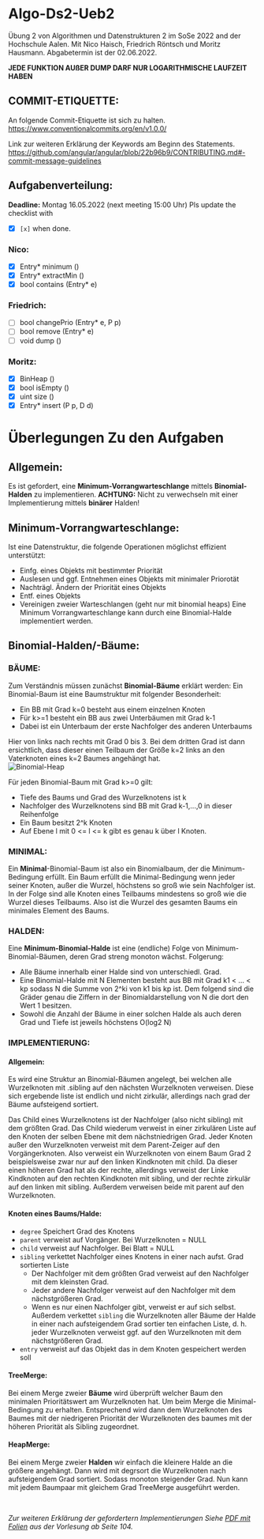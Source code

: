# Algo-Ds2-Ueb2
Übung 2 von Algorithmen und Datenstrukturen 2 im SoSe 2022 and der Hochschule Aalen.
Mit Nico Haisch, Friedrich Röntsch und Moritz Hausmann.
Abgabetermin ist der 02.06.2022.

**JEDE FUNKTION AUßER DUMP DARF NUR LOGARITHMISCHE LAUFZEIT HABEN**

## COMMIT-ETIQUETTE:
An folgende Commit-Etiquette ist sich zu halten.
https://www.conventionalcommits.org/en/v1.0.0/

Link zur weiteren Erklärung der Keywords am Beginn des Statements.
https://github.com/angular/angular/blob/22b96b9/CONTRIBUTING.md#-commit-message-guidelines

## Aufgabenverteilung:
**Deadline:** Montag 16.05.2022 (next meeting 15:00 Uhr)
Pls update the checklist with 
- [x] `[x]` when done.
### Nico:
  - [x] Entry* minimum ()
  - [x] Entry* extractMin ()
  - [x] bool contains (Entry* e)
### Friedrich:
  - [ ] bool changePrio (Entry* e, P p)
  - [ ] bool remove (Entry* e)
  - [ ] void dump ()
### Moritz:
  - [x] BinHeap ()
  - [x] bool isEmpty ()
  - [x] uint size ()
  - [x] Entry* insert (P p, D d)

# Überlegungen Zu den Aufgaben 
## Allgemein: 
  Es ist gefordert, eine **Minimum-Vorrangwarteschlange** mittels **Binomial-Halden** zu implementieren.
  **ACHTUNG:** Nicht zu verwechseln mit einer Implementierung mittels **binärer** Halden!
  
## Minimum-Vorrangwarteschlange:
  Ist eine Datenstruktur, die folgende Operationen möglichst effizient unterstützt:
  + Einfg. eines Objekts mit bestimmter Priorität
  + Auslesen und ggf. Entnehmen eines Objekts mit minimaler Priorotät
  + Nachträgl. Ändern der Priorität eines Objekts
  + Entf. eines Objekts 
  + Vereinigen zweier Warteschlangen (geht nur mit binomial heaps)
  Eine Minimum Vorrangwarteschlange kann durch eine Binomial-Halde implementiert werden.

## Binomial-Halden/-Bäume:
### BÄUME:
  Zum Verständnis müssen zunächst **Binomial-Bäume** erklärt werden:
  Ein Binomial-Baum ist eine Baumstruktur mit folgender Besonderheit:
  + Ein BB mit Grad k=0 besteht aus einem einzelnen Knoten
  + Für k>=1 besteht ein BB aus zwei Unterbäumen mit Grad k-1
  + Dabei ist ein Unterbaum der erste Nachfolger des anderen Unterbaums

Hier von links nach rechts mit Grad 0 bis 3. Bei dem dritten Grad ist dann ersichtlich, dass dieser einen Teilbaum der Größe k=2 links an den Vaterknoten eines k=2 Baumes angehängt hat.
<br />
![Binomial-Heap](https://i.ibb.co/BnMkq8Q/Binomial-Tree-0-3.png)

Für jeden Binomial-Baum mit Grad k>=0 gilt:
+ Tiefe des Baums und Grad des Wurzelknotens ist k 
+ Nachfolger des Wurzelknotens sind BB mit Grad k-1,...,0 in dieser Reihenfolge
+ Ein Baum besitzt 2^k Knoten
+ Auf Ebene l mit 0 <= l <= k gibt es genau k über l Knoten.
### MINIMAL:
Ein **Minimal**-Binomial-Baum ist also ein Binomialbaum, der die Minimum-Bedingung erfüllt.
Ein Baum erfüllt die Minimal-Bedingung wenn jeder seiner Knoten, außer die Wurzel, höchstens so groß wie sein Nachfolger ist.
In der Folge sind alle Knoten eines Teilbaums mindestens so groß wie die Wurzel dieses Teilbaums.
Also ist die Wurzel des gesamten Baums ein minimales Element des Baums.
### HALDEN:
Eine **Minimum-Binomial-Halde** ist eine (endliche) Folge von Minimum-Binomial-Bäumen, deren Grad streng monoton wächst.
Folgerung:
+ Alle Bäume innerhalb einer Halde sind von unterschiedl. Grad.
+ Eine Binomial-Halde mit N Elementen besteht aus BB mit Grad k1 < ... < kp sodass N die Summe von 2^ki von k1 bis kp ist. Dem folgend sind die Gräder genau die Ziffern in der Binomialdarstellung von N die dort den Wert 1 besitzen.
+ Sowohl die Anzahl der Bäume in einer solchen Halde als auch deren Grad und Tiefe ist jeweils höchstens O(log2 N)
### IMPLEMENTIERUNG:
#### Allgemein: 
Es wird eine Struktur an Binomial-Bäumen angelegt, bei welchen alle Wurzelknoten mit .sibling auf den nächsten Wurzelknoten verweisen.
Diese sich ergebende liste ist endlich und nicht zirkulär, allerdings nach grad der Bäume aufsteigend sortiert.

Das Child eines Wurzelknotens ist der Nachfolger (also nicht sibling) mit dem größten Grad. Das Child wiederum verweist in einer zirkulären Liste auf den Knoten der selben Ebene mit dem nächstniedrigen Grad.
Jeder Knoten außer den Wurzelknoten verweist mit dem Parent-Zeiger auf den Vorgängerknoten. Also verweist ein Wurzelknoten von einem Baum Grad 2 beispielsweise zwar nur auf den linken Kindknoten mit child.
Da dieser einen höheren Grad hat als der rechte, allerdings verweist der Linke Kindknoten auf den rechten Kindknoten mit sibling, und der rechte zirkulär auf den linken mit sibling.
Außerdem verweisen beide mit parent auf den Wurzelknoten.
<br /> 

#### Knoten eines Baums/Halde:
+ `degree` Speichert Grad des Knotens
+ `parent` verweist auf Vorgänger. Bei Wurzelknoten = NULL
+ `child` verweist auf Nachfolger. Bei Blatt = NULL
+ `sibling` verkettet Nachfolger eines Knotens in einer nach aufst. Grad sortierten Liste
     - Der Nachfolger mit dem größten Grad verweist auf den Nachfolger mit dem
    kleinsten Grad.
     - Jeder andere Nachfolger verweist auf den Nachfolger mit dem nächstgrößeren
    Grad.
     - Wenn es nur einen Nachfolger gibt, verweist er auf sich selbst.
    Außerdem verkettet `sibling` die Wurzelknoten aller Bäume der Halde in einer
    nach aufsteigendem Grad sortier ten einfachen Liste, d. h. jeder Wurzelknoten
    verweist ggf. auf den Wurzelknoten mit dem nächstgrößeren Grad.
+ `entry` verweist auf das Objekt das in dem Knoten gespeichert werden soll

#### TreeMerge:
Bei einem Merge zweier **Bäume** wird überprüft welcher Baum den minimalen Prioritätswert am Wurzelknoten hat. Um beim Merge die Minimal-Bedingung zu erhalten.
Entsprechend wird dann dem Wurzelknoten des Baumes mit der niedrigeren Priorität der Wurzelknoten des baumes mit der höheren Priorität als Sibling zugeordnet.

#### HeapMerge:
Bei einem Merge zweier **Halden** wir einfach die kleinere Halde an die größere angehängt.
Dann wird mit degrsort die Wurzelknoten nach aufsteigendem Grad sortiert. Sodass monoton steigender Grad.
Nun kann mit jedem Baumpaar mit gleichem Grad TreeMerge ausgeführt werden.

<br /> 

*Zur weiteren Erklärung der gefordertern Implementierungen Siehe [PDF mit Folien](https://github.com/mrtzhsmnn/Algo-Ds2-Ueb2/blob/main/Folien%20zur%20Implementierung.pdf) aus der Vorlesung ab Seite 104.*
